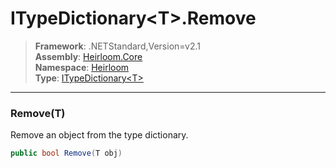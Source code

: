 # ITypeDictionary\<T>.Remove

> **Framework**: .NETStandard,Version=v2.1  
> **Assembly**: [Heirloom.Core][0]  
> **Namespace**: [Heirloom][0]  
> **Type**: [ITypeDictionary\<T>][1]  

--------------------------------------------------------------------------------

### Remove(T)

Remove an object from the type dictionary.

```cs
public bool Remove(T obj)
```

[0]: ..\Heirloom.Core.md
[1]: Heirloom.ITypeDictionary[T].md
